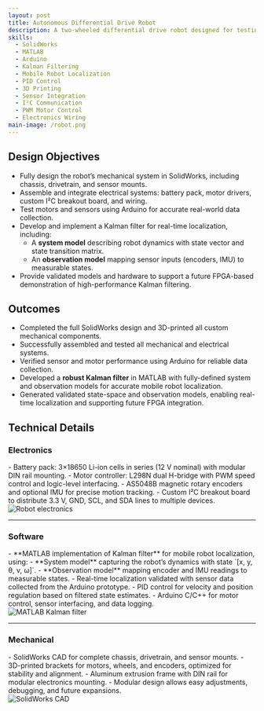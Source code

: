 ```yaml
---
layout: post
title: Autonomous Differential Drive Robot
description: A two-wheeled differential drive robot designed for testing and validating a Kalman filter algorithm for real-time localization.
skills:
  - SolidWorks
  - MATLAB
  - Arduino
  - Kalman Filtering
  - Mobile Robot Localization
  - PID Control
  - 3D Printing
  - Sensor Integration
  - I²C Communication
  - PWM Motor Control
  - Electronics Wiring
main-image: /robot.png
---
```


## Design Objectives
- Fully design the robot’s mechanical system in SolidWorks, including chassis, drivetrain, and sensor mounts.  
- Assemble and integrate electrical systems: battery pack, motor drivers, custom I²C breakout board, and wiring.  
- Test motors and sensors using Arduino for accurate real-world data collection.  
- Develop and implement a Kalman filter for real-time localization, including:  
  - A **system model** describing robot dynamics with state vector and state transition matrix.  
  - An **observation model** mapping sensor inputs (encoders, IMU) to measurable states.  
- Provide validated models and hardware to support a future FPGA-based demonstration of high-performance Kalman filtering.

## Outcomes
- Completed the full SolidWorks design and 3D-printed all custom mechanical components.  
- Successfully assembled and tested all mechanical and electrical systems.  
- Verified sensor and motor performance using Arduino for reliable data collection.  
- Developed a **robust Kalman filter** in MATLAB with fully-defined system and observation models for accurate mobile robot localization.  
- Generated validated state-space and observation models, enabling real-time localization and supporting future FPGA integration.  

## Technical Details
### Electronics
<div class="section-flex">
  <div class="text">
    - Battery pack: 3×18650 Li-ion cells in series (12 V nominal) with modular DIN rail mounting.  
    - Motor controller: L298N dual H-bridge with PWM speed control and logic-level interfacing.  
    - AS5048B magnetic rotary encoders and optional IMU for precise motion tracking.  
    - Custom I²C breakout board to distribute 3.3 V, GND, SCL, and SDA lines to multiple devices.  
  </div>
  <div class="image">
    <img src="/assets/images/robot_electronics.png" alt="Robot electronics" />
  </div>
</div>

---

### Software
<div class="section-flex">
  <div class="text">
    - **MATLAB implementation of Kalman filter** for mobile robot localization, using:  
      - **System model** capturing the robot’s dynamics with state `[x, y, θ, v, ω]`.  
      - **Observation model** mapping encoder and IMU readings to measurable states.  
    - Real-time localization validated with sensor data collected from the Arduino prototype.  
    - PID control for velocity and position regulation based on filtered state estimates.  
    - Arduino C/C++ for motor control, sensor interfacing, and data logging.  
  </div>
  <div class="image">
    <img src="/assets/images/robot_matlab.png" alt="MATLAB Kalman filter" />
  </div>
</div>

---

### Mechanical
<div class="section-flex">
  <div class="text">
    - SolidWorks CAD for complete chassis, drivetrain, and sensor mounts.  
    - 3D-printed brackets for motors, wheels, and encoders, optimized for stability and alignment.  
    - Aluminum extrusion frame with DIN rail for modular electronics mounting.  
    - Modular design allows easy adjustments, debugging, and future expansions.  
  </div>
  <div class="image">
    <img src="/assets/images/robot_solidworks.png" alt="SolidWorks CAD" />
  </div>
</div>

